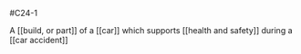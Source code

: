 #C24-1 

A [[build, or part]] of a [[car]] which supports [[health and safety]] during a [[car accident]]